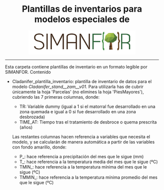 <h1><center>Plantillas de inventarios para modelos especiales de</center></h1>
<center>
<img src="https://raw.githubusercontent.com/simanfor/web/main/logos/simanfor.png" alt="simanfor" width="350"/>
</center>


---

Esta carpeta contiene plantillas de inventario en un formato legible por SIMANFOR. Contenido
* Cladanifer_plantilla_inventario: plantilla de inventario de datos para el modelo *Cladanifer_stand__zam__v01*. Para utilizarla has de cubrir únicamente la hoja 'Parcelas' (no elimines la hoja 'PiesMayores'), cubriendo las 7 primeras columnas, donde:
  - TR: Variable dummy (igual a 1 si el matorral fue desarrollado en una zona quemada e igual a 0 si fue desarrollado en una zona desbrozada)  
  - TIME_AT: Tiempo tras el tratamiento de desbroce o quema prescrita (años)  
  
  Las restantes columnas hacen referencia a variables que necesita el modelo, y se calcularán de manera automática a partir de las variables con fondo amarillo, donde:  
  - P_: hace referencia a precipitación del mes que le sigue (mm)
  - T_: hace referencia a la temperatura media del mes que le sigue (ºC)
  - TMIN_: hace referencia a la temperatura mínima del mes que le sigue (ºC)
  - TMMIN_: hace referencia a la temperatura mínima promedio del mes que le sigue (ºC)
